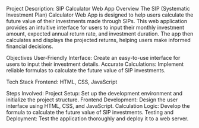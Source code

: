 Project Description: SIP Calculator Web App
Overview
The SIP (Systematic Investment Plan) Calculator Web App is designed to help users calculate the future value of their investments made through SIPs. This web application provides an intuitive interface for users to input their monthly investment amount, expected annual return rate, and investment duration. The app then calculates and displays the projected returns, helping users make informed financial decisions.

Objectives
User-Friendly Interface: Create an easy-to-use interface for users to input their investment details.
Accurate Calculations: Implement reliable formulas to calculate the future value of SIP investments.

Tech Stack
Frontend: HTML, CSS, JavaScript

Steps Involved:
Project Setup: Set up the development environment and initialize the project structure.
Frontend Development: Design the user interface using HTML, CSS, and JavaScript.
Calculation Logic: Develop the formula to calculate the future value of SIP investments.
Testing and Deployment: Test the application thoroughly and deploy it to a web server.
